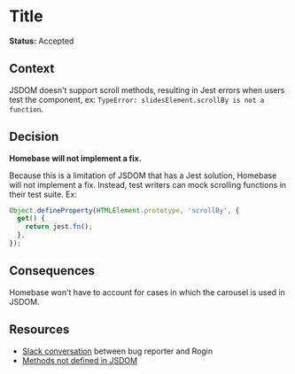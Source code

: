 # Title

**Status:** Accepted <!-- Accepted, Deprecated, Superseded -->

## Context

JSDOM doesn't support scroll methods, resulting in Jest errors when users test the component, ex:
`TypeError: slidesElement.scrollBy is not a function`.

## Decision

**Homebase will not implement a fix.**

Because this is a limitation of JSDOM that has a Jest solution, Homebase will not implement a fix. Instead, test writers can mock scrolling functions in their test suite. Ex:

```js
Object.defineProperty(HTMLElement.prototype, 'scrollBy', {
  get() {
    return jest.fn();
  },
});
```

## Consequences

Homebase won't have to account for cases in which the carousel is used in JSDOM.

## Resources

- [Slack conversation](https://wayfair.slack.com/archives/CH6FPBGRX/p1701792024083019?thread_ts=1701792024.083019&cid=CH6FPBGRX) between bug reporter and Rogin
- [Methods not defined in JSDOM](https://wayfair.slack.com/archives/CH6FPBGRX/p1701792024083019?thread_ts=1701792024.083019&cid=CH6FPBGRX)
